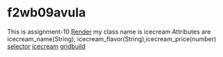 # f2wb09avula
This is assignment-10 
[Render](https://f2db09avula.onrender.com)
my class name is icecream
Attributes  are icecream_name(String), icecream_flavor(String),icecream_price(number)
[selector](views/selector.pug)
[icecream](views/icecream.pug)
[gridbuild](views/gridbuild.pug)

